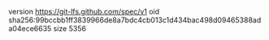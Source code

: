 version https://git-lfs.github.com/spec/v1
oid sha256:99bccbb1ff3839966de8a7bdc4cb013c1d434bac498d09465388ada04ece6635
size 5356
